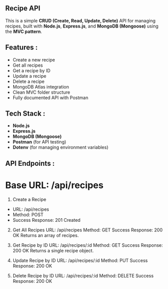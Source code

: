 ## Recipe API
This is a simple **CRUD (Create, Read, Update, Delete)** API for managing recipes, built with **Node.js**, **Express.js**, and **MongoDB (Mongoose)** using the **MVC pattern**.

## Features :
- Create a new recipe
- Get all recipes
- Get a recipe by ID
- Update a recipe
- Delete a recipe
- MongoDB Atlas integration
- Clean MVC folder structure
- Fully documented API with Postman

## Tech Stack :
- **Node.js**
- **Express.js**
- **MongoDB (Mongoose)**
- **Postman** (for API testing)
- **Dotenv** (for managing environment variables)

## API Endpoints :
# Base URL: /api/recipes
1. Create a Recipe
- URL: /api/recipes
- Method: POST
- Success Response: 201 Created

2.  Get All Recipes
URL: /api/recipes
Method: GET
Success Response: 200 OK
Returns an array of recipes.

3.  Get Recipe by ID
URL: /api/recipes/:id
Method: GET
Success Response: 200 OK
Returns a single recipe object.

4.  Update Recipe by ID
URL: /api/recipes/:id
Method: PUT
Success Response: 200 OK

5.  Delete Recipe by ID
URL: /api/recipes/:id
Method: DELETE
Success Response: 200 OK



